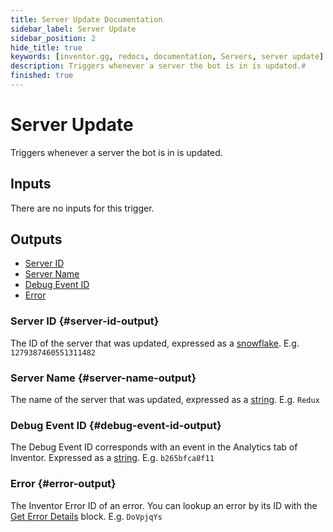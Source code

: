 ```yaml
---
title: Server Update Documentation
sidebar_label: Server Update
sidebar_position: 2
hide_title: true
keywords: [inventor.gg, redocs, documentation, Servers, server update]
description: Triggers whenever a server the bot is in is updated.#
finished: true
---
```

# Server Update
Triggers whenever a server the bot is in is updated.

## Inputs
There are no inputs for this trigger.
## Outputs

- [Server ID](#server-id-output)
- [Server Name](#server-name-output)
- [Debug Event ID](#debug-event-id-output)
- [Error](#error-output)

### Server ID {#server-id-output}
The ID of the server that was updated, expressed as a [snowflake](/inventor-reference/types/string/snowflake). E.g. `1279387460551311482`
### Server Name {#server-name-output}
The name of the server that was updated, expressed as a [string](/inventor-reference/types/string). E.g. `Redux`

### Debug Event ID {#debug-event-id-output}
The Debug Event ID corresponds with an event in the Analytics tab of Inventor. Expressed as a [string](/inventor-reference/types/string). E.g. `b265bfca8f11`

### Error {#error-output}
The Inventor Error ID of an error. You can lookup an error by its ID with the [Get Error Details](/inventor-reference/blocks/utilities/get-error-details) block. E.g. `DoVpjqYs`
